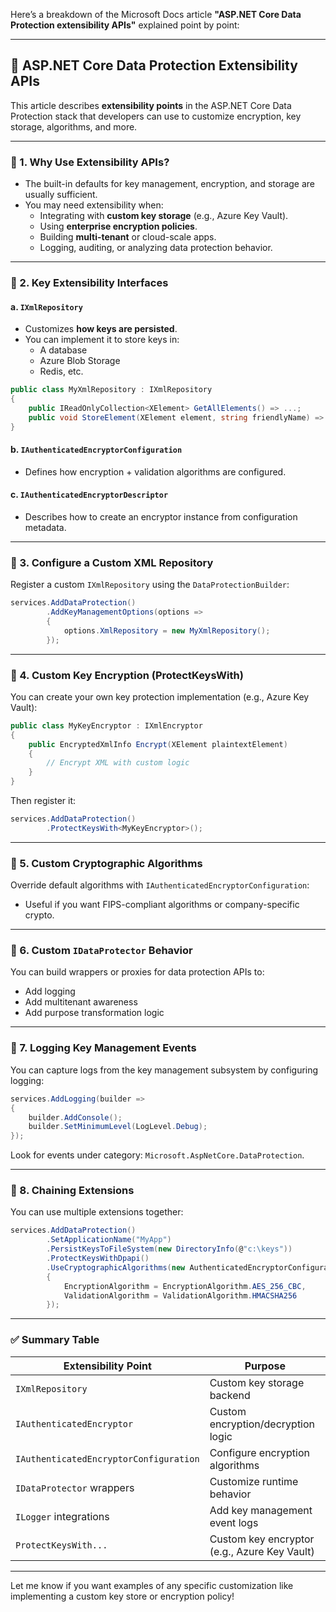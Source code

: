 Here’s a breakdown of the Microsoft Docs article **"ASP.NET Core Data Protection extensibility APIs"** explained point by point:

---

## 🔐 ASP.NET Core Data Protection Extensibility APIs

This article describes **extensibility points** in the ASP.NET Core Data Protection stack that developers can use to customize encryption, key storage, algorithms, and more.

---

### 🔹 1. **Why Use Extensibility APIs?**

- The built-in defaults for key management, encryption, and storage are usually sufficient.
- You may need extensibility when:
    - Integrating with **custom key storage** (e.g., Azure Key Vault).
    - Using **enterprise encryption policies**.
    - Building **multi-tenant** or cloud-scale apps.
    - Logging, auditing, or analyzing data protection behavior.

---

### 🔹 2. **Key Extensibility Interfaces**

#### a. `IXmlRepository`
- Customizes **how keys are persisted**.
- You can implement it to store keys in:
    - A database
    - Azure Blob Storage
    - Redis, etc.

```csharp
public class MyXmlRepository : IXmlRepository
{
    public IReadOnlyCollection<XElement> GetAllElements() => ...;
    public void StoreElement(XElement element, string friendlyName) => ...;
}
```

#### b. `IAuthenticatedEncryptorConfiguration`
- Defines how encryption + validation algorithms are configured.

#### c. `IAuthenticatedEncryptorDescriptor`
- Describes how to create an encryptor instance from configuration metadata.

---

### 🔹 3. **Configure a Custom XML Repository**

Register a custom `IXmlRepository` using the `DataProtectionBuilder`:

```csharp
services.AddDataProtection()
        .AddKeyManagementOptions(options =>
        {
            options.XmlRepository = new MyXmlRepository();
        });
```

---

### 🔹 4. **Custom Key Encryption (ProtectKeysWith)**

You can create your own key protection implementation (e.g., Azure Key Vault):

```csharp
public class MyKeyEncryptor : IXmlEncryptor
{
    public EncryptedXmlInfo Encrypt(XElement plaintextElement)
    {
        // Encrypt XML with custom logic
    }
}
```

Then register it:

```csharp
services.AddDataProtection()
        .ProtectKeysWith<MyKeyEncryptor>();
```

---

### 🔹 5. **Custom Cryptographic Algorithms**

Override default algorithms with `IAuthenticatedEncryptorConfiguration`:

- Useful if you want FIPS-compliant algorithms or company-specific crypto.

---

### 🔹 6. **Custom `IDataProtector` Behavior**

You can build wrappers or proxies for data protection APIs to:
- Add logging
- Add multitenant awareness
- Add purpose transformation logic

---

### 🔹 7. **Logging Key Management Events**

You can capture logs from the key management subsystem by configuring logging:

```csharp
services.AddLogging(builder =>
{
    builder.AddConsole();
    builder.SetMinimumLevel(LogLevel.Debug);
});
```

Look for events under category: `Microsoft.AspNetCore.DataProtection`.

---

### 🔹 8. **Chaining Extensions**

You can use multiple extensions together:

```csharp
services.AddDataProtection()
        .SetApplicationName("MyApp")
        .PersistKeysToFileSystem(new DirectoryInfo(@"c:\keys"))
        .ProtectKeysWithDpapi()
        .UseCryptographicAlgorithms(new AuthenticatedEncryptorConfiguration
        {
            EncryptionAlgorithm = EncryptionAlgorithm.AES_256_CBC,
            ValidationAlgorithm = ValidationAlgorithm.HMACSHA256
        });
```

---

### ✅ Summary Table

| Extensibility Point         | Purpose                                        |
|----------------------------|------------------------------------------------|
| `IXmlRepository`           | Custom key storage backend                     |
| `IAuthenticatedEncryptor` | Custom encryption/decryption logic             |
| `IAuthenticatedEncryptorConfiguration` | Configure encryption algorithms     |
| `IDataProtector` wrappers | Customize runtime behavior                     |
| `ILogger` integrations     | Add key management event logs                  |
| `ProtectKeysWith...`      | Custom key encryptor (e.g., Azure Key Vault)   |

---

Let me know if you want examples of any specific customization like implementing a custom key store or encryption policy!